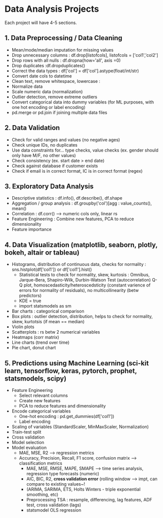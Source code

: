 # Data Analysis Projects

Each project will have 4-5 sections.

## 1. Data Preprocessing / Data Cleaning
  - Mean/mode/median imputation for missing values
  - Drop unnecessary columns : df.drop[listofcols], listofcols = ['col1','col2']
  - Drop rows with all nulls : df.dropna(how='all', axis =0)
  - Drop duplicates :df.dropduplicates()
  - Correct the data types : df['col'] = df['col'].astype(float/int/str)
  - Convert date cols to datetime 
  - Clean text, remove whitespace, lowercase :
  - Normalize data
  - Scale numeric data (normalization)
  - Outlier detection, remove extreme outliers
  - Convert categorical data into dummy variables (for ML purposes, with one hot encoding or label encoding)
  - pd.merge or pd.join if joining multiple data files
    
## 2. Data Validation
  - Check for valid ranges and values (no negative ages)
  - Check unique IDs, no duplicates
  - Use data constraints for... type checks, value checks (ex. gender should only have M/F, no other values)
  - Check consistency (ex. start date > end date)
  - Check against database if customer exists
  - Check  if email is in correct format, IC is in correct format (regex)

## 3. Exploratory Data Analysis
  - Descriptive statistics : df.info(), df.describe(), df.shape
  - Aggregation / group analysis : df.groupby('col')[agg : value_counts(), mean()
  - Correlation : df.corr()  --> numeric cols only, linear rs
  - Feature Engineering : Combine new features, PCA to reduce dimensionality
  - Feature importance

## 4. Data Visualization (matplotlib, seaborn, plotly, bokeh, altair or tableau)
  - Histograms, distribution of continuous data, checks for normality : sns.histplot(df['col1']) or df['col1'].hist()
      - Statistical tests to check for normality, skew, kurtosis : Omnibus, Jarque-Bera, Shapiro-Wilk, Durbin-Watson Test (autocorrelation) Q-Q plot, homoscedasticity/heteroscedsticity (constant varience of errors for normality of residuals), no multicollinearity (betw predictors)
      - KDE = true
      - import statsmodels as sm
  - Bar charts : categorical comparison
  - Box plots : outlier detection, distribution, helps to check for normality, skew, kurtotsis (if mean == median)
  - Violin plots
  - Scatterplots : rs betw 2 numerical variables
  - Heatmaps (corr matrix)
  - Line charts (trend over time)
  - Pie chart, donut chart

## 5. Predictions using Machine Learning (sci-kit learn, tensorflow, keras, pytorch, prophet, statsmodels, scipy)
  - Feature Engineering
       - Select relevant columns
       - Create new features
       - PCA to reduce features and dimensionality
  - Encode categorical variables
       - One-hot encoding : pd.get_dummies(df['col1'])
       - Label encoding
  - Scaling of variables (StandardScaler, MinMaxScaler, Normalization)
  - Train-test split
  - Cross validation 
  - Model selection 
  - Model evaluation
       - MAE, MSE, R2 --> regression metrics
       - Accuracy, Precision, Recall, F1 score, confusion matrix --> classification metrics
            - MAE, MSE, RMSE, MAPE, SMAPE --> time series analysis, regression type forecasts (numeric)
            - AIC, BIC, R2, **cross validation error** (rolling window --> impt, can compare to existing values~!
            - (ARIMA, SARIMA, ETS, Holts Winters - triple exponential smoothing, etc)
            - Preprocessing TSA : resample, differencing, lag features, ADF test, cross validation (lags)
            - statsmodel OLS regression
    
